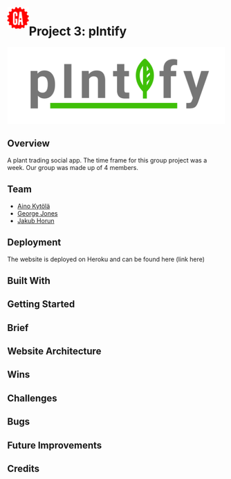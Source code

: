 <img align="left" width="50" height="50" src="GA.png" alt="GA logo">

# Project 3: plntify
![plntfy logo](readme-plntify.svg)

## Overview

A plant trading social app. 
The time frame for this group project was a week. Our group was made up of 4 members. 

## Team

* [Aino Kytölä](github.com/ainokyto)
* [George Jones](https://github.com/Jompra) 
* [Jakub Horun](github.com/ykbhrn)

## Deployment

The website is deployed on Heroku and can be found here (link here)

## Built With

## Getting Started

## Brief

## Website Architecture

## Wins

## Challenges

## Bugs

## Future Improvements

## Credits